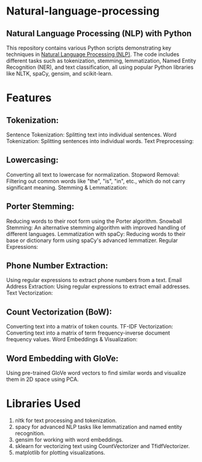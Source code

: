 #    **Natural-language-processing**
## Natural Language Processing (NLP) with Python
This repository contains various Python scripts demonstrating key techniques in [Natural Language Processing (NLP)](https://aws.amazon.com/what-is/nlp/#:~:text=Natural%20language%20processing%20(NLP)%20is,manipulate%2C%20and%20comprehend%20human%20language.). The code includes different tasks such as tokenization, stemming, lemmatization, Named Entity Recognition (NER), and text classification, all using popular Python libraries like NLTK, spaCy, gensim, and scikit-learn.

# Features
## Tokenization:

Sentence Tokenization: Splitting text into individual sentences.
Word Tokenization: Splitting sentences into individual words.
Text Preprocessing:

## Lowercasing: 

Converting all text to lowercase for normalization.
Stopword Removal: Filtering out common words like "the", "is", "in", etc., which do not carry significant meaning.
Stemming & Lemmatization:

## Porter Stemming: 

Reducing words to their root form using the Porter algorithm.
Snowball Stemming: An alternative stemming algorithm with improved handling of different languages.
Lemmatization with spaCy: Reducing words to their base or dictionary form using spaCy's advanced lemmatizer.
Regular Expressions:

## Phone Number Extraction: 

Using regular expressions to extract phone numbers from a text.
Email Address Extraction: Using regular expressions to extract email addresses.
Text Vectorization:

## Count Vectorization (BoW): 

Converting text into a matrix of token counts.
TF-IDF Vectorization: Converting text into a matrix of term frequency-inverse document frequency values.
Word Embeddings & Visualization:

## Word Embedding with GloVe: 

Using pre-trained GloVe word vectors to find similar words and visualize them in 2D space using PCA.

# Libraries Used
   1. nltk for text processing and tokenization.
   2. spacy for advanced NLP tasks like lemmatization and named entity recognition.
   3. gensim for working with word embeddings.
   4. sklearn for vectorizing text using CountVectorizer and TfidfVectorizer.
   5. matplotlib for plotting visualizations.

